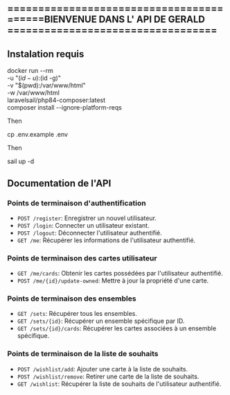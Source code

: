 ## =========================================BIENVENUE DANS L' API DE GERALD ==================================

## Instalation requis

docker run --rm \
    -u "$(id -u):$(id -g)" \
    -v "$(pwd):/var/www/html" \
    -w /var/www/html \
    laravelsail/php84-composer:latest \
    composer install --ignore-platform-reqs

Then

cp .env.example .env

Then 


sail up -d


## Documentation de l'API




### Points de terminaison d'authentification
- `POST /register`: Enregistrer un nouvel utilisateur.
- `POST /login`: Connecter un utilisateur existant.
- `POST /logout`: Déconnecter l'utilisateur authentifié.
- `GET /me`: Récupérer les informations de l'utilisateur authentifié.

### Points de terminaison des cartes utilisateur
- `GET /me/cards`: Obtenir les cartes possédées par l'utilisateur authentifié.
- `POST /me/{id}/update-owned`: Mettre à jour la propriété d'une carte.

### Points de terminaison des ensembles
- `GET /sets`: Récupérer tous les ensembles.
- `GET /sets/{id}`: Récupérer un ensemble spécifique par ID.
- `GET /sets/{id}/cards`: Récupérer les cartes associées à un ensemble spécifique.

### Points de terminaison de la liste de souhaits
- `POST /wishlist/add`: Ajouter une carte à la liste de souhaits.
- `POST /wishlist/remove`: Retirer une carte de la liste de souhaits.
- `GET /wishlist`: Récupérer la liste de souhaits de l'utilisateur authentifié.


